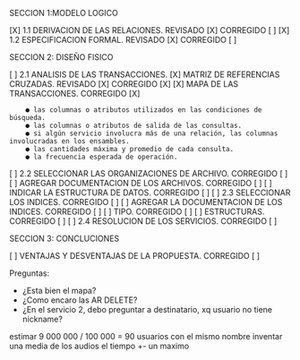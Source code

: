 SECCION 1:MODELO LOGICO

[X] 1.1 DERIVACION DE LAS RELACIONES. 
	REVISADO [X] 
	CORREGIDO [ ]
[X] 1.2 ESPECIFICACION FORMAL. 
	REVISADO [X] 
	CORREGIDO [ ]

SECCION 2: DISEÑO FISICO

[ ] 2.1 ANALISIS DE LAS TRANSACCIONES.
	[X] MATRIZ DE REFERENCIAS CRUZADAS. 
		REVISADO [X] 
		CORREGIDO [X]
	[X] MAPA DE LAS TRANSACCIONES. 
		CORREGIDO [X]

		● las columnas o atributos utilizados en las condiciones de búsqueda.
		● las columnas o atributos de salida de las consultas.
		● si algún servicio involucra más de una relación, las columnas involucradas en los ensambles.
		● las cantidades máxima y promedio de cada consulta.
		● la frecuencia esperada de operación.
	
[ ] 2.2 SELECCIONAR LAS ORGANIZACIONES DE ARCHIVO. 
	CORREGIDO [ ] 
	[ ] AGREGAR DOCUMENTACION DE LOS ARCHIVOS. 
		CORREGIDO [ ]
	[ ] INDICAR LA ESTRUCTURA DE DATOS. 
		CORREGIDO [ ]
[ ] 2.3 SELECCIONAR LOS INDICES. 
	CORREGIDO [ ]
	[ ] AGREGAR LA DOCUMENTACION DE LOS INDICES. 
		CORREGIDO [ ]
		[ ] TIPO. 
		CORREGIDO [ ]
		[ ] ESTRUCTURAS. 
		CORREGIDO [ ]
[ ] 2.4 RESOLUCION DE LOS SERVICIOS. CORREGIDO [ ]

SECCION 3: CONCLUCIONES

[ ] VENTAJAS Y DESVENTAJAS DE LA PROPUESTA. CORREGIDO [ ]



Preguntas:
* ¿Esta bien el mapa?
* ¿Como encaro las AR DELETE?
* ¿En el servicio 2, debo preguntar a destinatario, xq usuario no tiene nickname?


estimar 9 000 000 / 100 000 = 90 usuarios con el mismo nombre
inventar una media de los audios el tiempo +- un maximo
